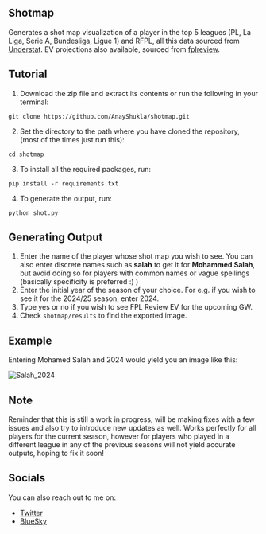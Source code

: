 ## Shotmap
Generates a shot map visualization of a player in the top 5 leagues (PL, La Liga, Serie A, Bundesliga, Ligue 1) and RFPL, all this data sourced from [Understat](https://understat.com). EV projections also available, sourced from [fplreview](https://fplreview.com).

## Tutorial
1. Download the zip file and extract its contents or run the following in your terminal:
```
git clone https://github.com/AnayShukla/shotmap.git
```
2. Set the directory to the path where you have cloned the repository, (most of the times just run this):
```
cd shotmap
```
3. To install all the required packages, run:
```
pip install -r requirements.txt
```
4. To generate the output, run:
```
python shot.py
```

## Generating Output
1. Enter the name of the player whose shot map you wish to see. You can also enter discrete names such as **salah** to get it for **Mohammed Salah**, but avoid doing so for players with common names or vague spellings (basically specificity is preferred :) )
2. Enter the initial year of the season of your choice. For e.g. if you wish to see it for the 2024/25 season, enter 2024.
3. Type yes or no if you wish to see FPL Review EV for the upcoming GW.
4. Check `shotmap/results` to find the exported image.

## Example
Entering Mohamed Salah and 2024 would yield you an image like this:

![Salah_2024](https://github.com/user-attachments/assets/104fd335-a4a7-426b-8919-5c410fa076ed)


## Note
Reminder that this is still a work in progress, will be making fixes with a few issues and also try to introduce new updates as well. Works perfectly for all players for the current season, however for players who played in a different league 
in any of the previous seasons will not yield accurate outputs, hoping to fix it soon!

## Socials
You can also reach out to me on:
- [Twitter](https://x.com/BetterThanMario)
- [BlueSky](https://bsky.app/profile/luigi1104.bsky.social)

